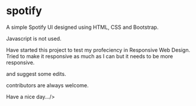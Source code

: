 # spotify

A simple Spotify UI designed using HTML, CSS and Bootstrap.

Javascript is not used.


Have started this project to test my profeciency in Responsive Web Design.
Tried to make it responsive as much as I can but it needs to be more responsive.


and suggest some edits.

contributors are always welcome.

Have a nice day.../>
